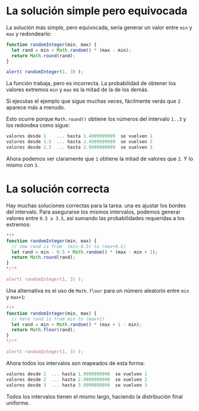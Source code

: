 # La solución simple pero equivocada

La solución más simple, pero equivocada, sería generar un valor entre `min` y `max` y redondearlo:

```js run
function randomInteger(min, max) {
  let rand = min + Math.random() * (max - min); 
  return Math.round(rand);
}

alert( randomInteger(1, 3) );
```

La función trabaja, pero es incorrecta. La probabilidad de obtener los valores extremos `min` y `max` es la mitad de la de los demás.

Si ejecutas el ejemplo que sigue muchas veces, fácilmente verás que `2` aparece más a menudo.

Esto ocurre porque `Math.round()` obtiene los números del intervalo `1..3` y los redondea como sigue:

```js no-beautify
valores desde 1    ... hasta 1.4999999999  se vuelven 1
valores desde 1.5  ... hasta 2.4999999999  se vuelven 2
valores desde 2.5  ... hasta 2.9999999999  se vuelven 3
```

Ahora podemos ver claramente que `1` obtiene la mitad de valores que `2`. Y lo mismo con `3`.

# La solución correcta

Hay muchas soluciones correctas para la tarea. una es ajustar los bordes del intervalo. Para asegurarse los mismos intervalos, podemos generar valores entre `0.5 a 3.5`, así sumando las probabilidades requeridas a los extremos:

```js run
*!*
function randomInteger(min, max) {
  // now rand is from  (min-0.5) to (max+0.5)
  let rand = min - 0.5 + Math.random() * (max - min + 1);
  return Math.round(rand);
}
*/!*

alert( randomInteger(1, 3) );
```

Una alternativa es el uso de `Math.floor` para un número aleatorio entre `min` y `max+1`:

```js run
*!*
function randomInteger(min, max) {
  // here rand is from min to (max+1)
  let rand = min + Math.random() * (max + 1 - min);
  return Math.floor(rand);
}
*/!*

alert( randomInteger(1, 3) );
```

Ahora todos los intervalos son mapeados de esta forma:

```js no-beautify
valores desde 1  ... hasta 1.9999999999  se vuelven 1
valores desde 2  ... hasta 2.9999999999  se vuelven 2
valores desde 3  ... hasta 3.9999999999  se vuelven 3
```

Todos los intervalos tienen el mismo largo, haciendo la distribución final uniforme.
